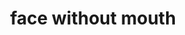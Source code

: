 ---
layout: smileys&emotion
title: face without mouth
emoji: face_without_mouth
permalink: 😶.html
image: assets/img/3moji/face_without_mouth.png
---